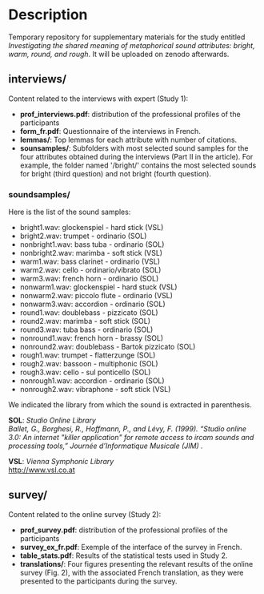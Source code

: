 # Description
Temporary repository for supplementary materials for the study entitled *Investigating the shared meaning of metaphorical sound attributes: bright, warm, round, and rough*. It will be uploaded on zenodo afterwards.

## interviews/ 
Content related to the interviews with expert (Study 1):
- **prof_interviews.pdf**: distribution of the professional profiles of the participants
- **form_fr.pdf**: Questionnaire of the interviews in French.
- **lemmas/**: Top lemmas for each attribute with number of citations.
- **sounsamples/**: Subfolders with most selected sound samples for the four attributes obtained during the interviews (Part II in the article). For example, the folder named '/bright/' contains the most selected sounds for bright (third question) and not bright (fourth question).



### soundsamples/
Here is the list of the sound samples:
- bright1.wav: glockenspiel - hard stick (VSL)
- bright2.wav: trumpet - ordinario (SOL)
- nonbright1.wav: bass tuba - ordinario (SOL)
- nonbright2.wav: marimba - soft stick (VSL)
- warm1.wav: bass clarinet - ordinario (VSL)
- warm2.wav: cello - ordinario/vibrato (SOL)
- warm3.wav: french horn - ordinario (SOL)
- nonwarm1.wav: glockenspiel - hard stuck (VSL)
- nonwarm2.wav: piccolo flute - ordinario (VSL)
- nonwarm3.wav: accordion - ordinario (SOL)
- round1.wav: doublebass - pizzicato (SOL)
- round2.wav: marimba - soft stick (SOL)
- round3.wav: tuba bass - ordinario (SOL)
- nonround1.wav: french horn - brassy (SOL)
- nonround2.wav: doublebass - Bartok pizzicato (SOL)
- rough1.wav: trumpet - flatterzunge (SOL)
- rough2.wav: bassoon - multiphonic (SOL)
- rough3.wav: cello - sul ponticello (SOL)
- nonrough1.wav: accordion - ordinario (SOL)
- nonrough2.wav: vibraphone - soft stick (VSL)

We indicated the library from which the sound is extracted in parenthesis. <br>

**SOL**: *Studio Online Library* <br>
*Ballet, G., Borghesi, R., Hoffmann, P., and Lévy, F. (1999). “Studio online 3.0:  An internet "killer application" for remote access to ircam sounds and processing tools,”  Journée d’Informatique Musicale (JIM) .*

**VSL**: *Vienna Symphonic Library*<br>
http://www.vsl.co.at

## survey/ 
Content related to the online survey (Study 2):
- **prof_survey.pdf**: distribution of the professional profiles of the participants
- **survey_ex_fr.pdf**: Exemple of the interface of the survey in French.
- **table_stats.pdf**: Results of the statistical tests used in Study 2.
- **translations/**: Four figures presenting the relevant results of the online survey (Fig. 2), with the associated French translation, as they were presented to the participants during the survey.




